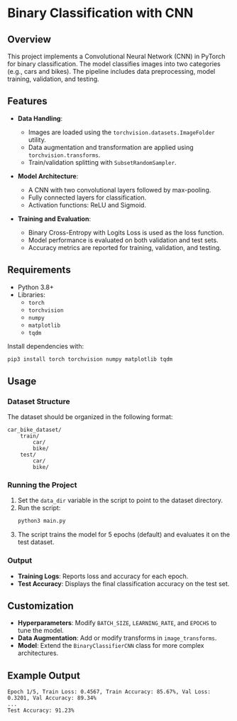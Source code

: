 
# Binary Classification with CNN

## Overview
This project implements a Convolutional Neural Network (CNN) in PyTorch for binary classification. The model classifies images into two categories (e.g., cars and bikes). The pipeline includes data preprocessing, model training, validation, and testing.

## Features
- **Data Handling**: 
  - Images are loaded using the `torchvision.datasets.ImageFolder` utility.
  - Data augmentation and transformation are applied using `torchvision.transforms`.
  - Train/validation splitting with `SubsetRandomSampler`.

- **Model Architecture**:
  - A CNN with two convolutional layers followed by max-pooling.
  - Fully connected layers for classification.
  - Activation functions: ReLU and Sigmoid.

- **Training and Evaluation**:
  - Binary Cross-Entropy with Logits Loss is used as the loss function.
  - Model performance is evaluated on both validation and test sets.
  - Accuracy metrics are reported for training, validation, and testing.

## Requirements
- Python 3.8+
- Libraries:
  - `torch`
  - `torchvision`
  - `numpy`
  - `matplotlib`
  - `tqdm`

Install dependencies with:
```bash
pip3 install torch torchvision numpy matplotlib tqdm
```

## Usage
### Dataset Structure
The dataset should be organized in the following format:
```
car_bike_dataset/
    train/
        car/
        bike/
    test/
        car/
        bike/
```

### Running the Project
1. Set the `data_dir` variable in the script to point to the dataset directory.
2. Run the script:
   ```bash
   python3 main.py
   ```
3. The script trains the model for 5 epochs (default) and evaluates it on the test dataset.

### Output
- **Training Logs**: Reports loss and accuracy for each epoch.
- **Test Accuracy**: Displays the final classification accuracy on the test set.

## Customization
- **Hyperparameters**: Modify `BATCH_SIZE`, `LEARNING_RATE`, and `EPOCHS` to tune the model.
- **Data Augmentation**: Add or modify transforms in `image_transforms`.
- **Model**: Extend the `BinaryClassifierCNN` class for more complex architectures.

## Example Output
```
Epoch 1/5, Train Loss: 0.4567, Train Accuracy: 85.67%, Val Loss: 0.3201, Val Accuracy: 89.34%
...
Test Accuracy: 91.23%
```
